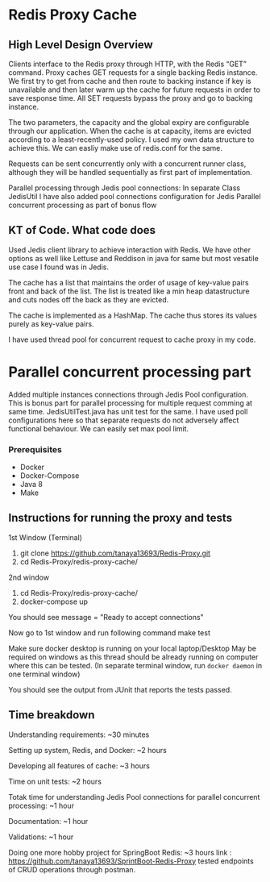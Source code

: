 # Redis Proxy Cache

## High Level Design Overview

Clients interface to the Redis proxy through HTTP, with the Redis “GET” command. Proxy caches GET requests for a single backing Redis instance. We first try to get from cache and then route to backing instance if key is unavailable and then later warm up the cache for future requests in order to save response time. All SET requests bypass the proxy and go to backing instance.

The two parameters, the capacity and the global expiry are configurable through our application. When the cache is at capacity, items are evicted according to a least-recently-used policy. I used my own data structure to achieve this. We can easliy make use of redis.conf for the same.

Requests can be sent concurrently only with a concurrent runner class, although they will be handled sequentially as first part of implementation. 

Parallel processing through Jedis pool connections:
In separate Class JedisUtil I have also added pool connections configuration for Jedis Parallel concurrent processing as part of bonus flow

## KT of Code. What code does

Used Jedis client library to achieve interaction with Redis. We have other options as well like Lettuse and Reddison in java for same but most vesatile use case I found was in Jedis.

The cache has a list that maintains the order of usage of key-value pairs front and back of the list. The list is treated like a min heap datastructure and cuts nodes off the back as they are evicted.

The cache is implemented as a HashMap. The cache thus stores its values purely as key-value pairs.

I have used thread pool for concurrent request to cache proxy in my code.

# Parallel concurrent processing part
Added multiple instances connections through Jedis Pool configuration. This is bonus part for parallel processing for multiple request comming at same time. JedisUtilTest.java has unit test for the same.
I have used poll configurations here so that separate requests do not adversely affect functional behaviour. We can easily set max pool limit.

### Prerequisites
* Docker
* Docker-Compose
* Java 8
* Make

## Instructions for running the proxy and tests

1st Window (Terminal)
1. git clone https://github.com/tanaya13693/Redis-Proxy.git
2. cd Redis-Proxy/redis-proxy-cache/

2nd window 
1. cd Redis-Proxy/redis-proxy-cache/
2. docker-compose up

You should see message = "Ready to accept connections"

Now go to 1st window and run following command
make test 

Make sure docker desktop is running on your local laptop/Desktop
May be required on windows as this thread should be already running on computer where this can be tested. (In separate terminal window, run `docker daemon` in one terminal window)

You should see the output from JUnit that reports the tests passed.

## Time breakdown
Understanding requirements: ~30 minutes

Setting up system, Redis, and Docker: ~2 hours

Developing all features of cache: ~3 hours

Time on unit tests: ~2 hours

Totak time for understanding Jedis Pool connections for parallel concurrent processing: ~1 hour

Documentation: ~1 hour

Validations: ~1 hour

Doing one more hobby project for SpringBoot Redis: ~3 hours
link : https://github.com/tanaya13693/SprintBoot-Redis-Proxy
tested endpoints of CRUD operations through postman.


